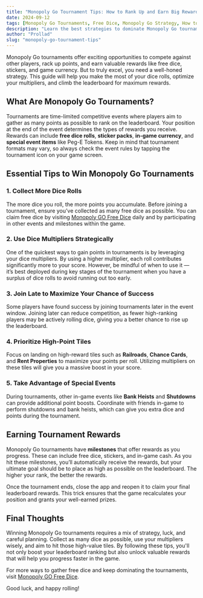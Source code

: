 ```yaml
---
title: "Monopoly Go Tournament Tips: How to Rank Up and Earn Big Rewards"
date: 2024-09-12
tags: [Monopoly Go Tournaments, Free Dice, Monopoly Go Strategy, How to Win Monopoly Go Tournaments, Dice Multiplier]
description: "Learn the best strategies to dominate Monopoly Go tournaments, maximize your rewards, and rank higher on the leaderboard with these essential tips."
author: "Prollad"
slug: "monopoly-go-tournament-tips"
---
```


Monopoly Go tournaments offer exciting opportunities to compete against other players, rack up points, and earn valuable rewards like free dice, stickers, and game currency. But to truly excel, you need a well-honed strategy. This guide will help you make the most of your dice rolls, optimize your multipliers, and climb the leaderboard for maximum rewards.

## What Are Monopoly Go Tournaments?

Tournaments are time-limited competitive events where players aim to gather as many points as possible to rank on the leaderboard. Your position at the end of the event determines the types of rewards you receive. Rewards can include **free dice rolls**, **sticker packs**, **in-game currency**, and **special event items** like Peg-E Tokens. Keep in mind that tournament formats may vary, so always check the event rules by tapping the tournament icon on your game screen.

## Essential Tips to Win Monopoly Go Tournaments

### 1. **Collect More Dice Rolls**
The more dice you roll, the more points you accumulate. Before joining a tournament, ensure you’ve collected as many free dice as possible. You can claim free dice by visiting [Monopoly GO Free Dice](https://monopolygofreedice.wiki/) daily and by participating in other events and milestones within the game.

### 2. **Use Dice Multipliers Strategically**
One of the quickest ways to gain points in tournaments is by leveraging your dice multipliers. By using a higher multiplier, each roll contributes significantly more to your score. However, be mindful of when to use it — it’s best deployed during key stages of the tournament when you have a surplus of dice rolls to avoid running out too early.

### 3. **Join Late to Maximize Your Chance of Success**
Some players have found success by joining tournaments later in the event window. Joining later can reduce competition, as fewer high-ranking players may be actively rolling dice, giving you a better chance to rise up the leaderboard.

### 4. **Prioritize High-Point Tiles**
Focus on landing on high-reward tiles such as **Railroads**, **Chance Cards**, and **Rent Properties** to maximize your points per roll. Utilizing multipliers on these tiles will give you a massive boost in your score.

### 5. **Take Advantage of Special Events**
During tournaments, other in-game events like **Bank Heists** and **Shutdowns** can provide additional point boosts. Coordinate with friends in-game to perform shutdowns and bank heists, which can give you extra dice and points during the tournament.

## Earning Tournament Rewards

Monopoly Go tournaments have **milestones** that offer rewards as you progress. These can include free dice, stickers, and in-game cash. As you hit these milestones, you’ll automatically receive the rewards, but your ultimate goal should be to place as high as possible on the leaderboard. The higher your rank, the better the rewards.

Once the tournament ends, close the app and reopen it to claim your final leaderboard rewards. This trick ensures that the game recalculates your position and grants your well-earned prizes.

## Final Thoughts

Winning Monopoly Go tournaments requires a mix of strategy, luck, and careful planning. Collect as many dice as possible, use your multipliers wisely, and aim to hit those high-value tiles. By following these tips, you'll not only boost your leaderboard ranking but also unlock valuable rewards that will help you progress faster in the game.

For more ways to gather free dice and keep dominating the tournaments, visit [Monopoly GO Free Dice](https://monopolygofreedice.wiki/).

Good luck, and happy rolling!